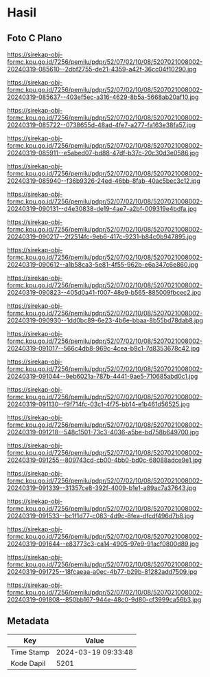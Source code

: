 # Hasil

## Foto C Plano

https://sirekap-obj-formc.kpu.go.id/7256/pemilu/pdpr/52/07/02/10/08/5207021008002-20240319-085610--2dbf2755-de21-4359-a42f-36cc04f10290.jpg

https://sirekap-obj-formc.kpu.go.id/7256/pemilu/pdpr/52/07/02/10/08/5207021008002-20240319-085637--403ef5ec-a316-4629-8b5a-5668ab20af10.jpg

https://sirekap-obj-formc.kpu.go.id/7256/pemilu/pdpr/52/07/02/10/08/5207021008002-20240319-085722--0738655d-48ad-4fe7-a277-fa163e38fa57.jpg

https://sirekap-obj-formc.kpu.go.id/7256/pemilu/pdpr/52/07/02/10/08/5207021008002-20240319-085911--e5abed07-bd88-47df-b37c-20c30d3e0586.jpg

https://sirekap-obj-formc.kpu.go.id/7256/pemilu/pdpr/52/07/02/10/08/5207021008002-20240319-085940--f36b9326-24ed-46bb-8fab-40ac5bec3c12.jpg

https://sirekap-obj-formc.kpu.go.id/7256/pemilu/pdpr/52/07/02/10/08/5207021008002-20240319-090131--d4e30838-de19-4ae7-a2bf-009319e4bdfa.jpg

https://sirekap-obj-formc.kpu.go.id/7256/pemilu/pdpr/52/07/02/10/08/5207021008002-20240319-090217--2f2514fc-9eb6-417c-9231-b84c0b947895.jpg

https://sirekap-obj-formc.kpu.go.id/7256/pemilu/pdpr/52/07/02/10/08/5207021008002-20240319-090612--a1b58ca3-5e81-4f55-962b-e6a347c6e860.jpg

https://sirekap-obj-formc.kpu.go.id/7256/pemilu/pdpr/52/07/02/10/08/5207021008002-20240319-090823--405d0a41-f007-48e9-b565-885009fbcec2.jpg

https://sirekap-obj-formc.kpu.go.id/7256/pemilu/pdpr/52/07/02/10/08/5207021008002-20240319-090930--1dd0bc89-6e23-4b6e-bbaa-8b55bd78dab8.jpg

https://sirekap-obj-formc.kpu.go.id/7256/pemilu/pdpr/52/07/02/10/08/5207021008002-20240319-091017--566c4db8-969c-4cea-b9c1-7d8353678c42.jpg

https://sirekap-obj-formc.kpu.go.id/7256/pemilu/pdpr/52/07/02/10/08/5207021008002-20240319-091044--9eb6021a-787b-4441-9ae5-710685abd0c1.jpg

https://sirekap-obj-formc.kpu.go.id/7256/pemilu/pdpr/52/07/02/10/08/5207021008002-20240319-091130--f9f714fc-03c1-4f75-bb14-e1b461d56525.jpg

https://sirekap-obj-formc.kpu.go.id/7256/pemilu/pdpr/52/07/02/10/08/5207021008002-20240319-091218--548c1501-73c3-4036-a5be-bd758b649700.jpg

https://sirekap-obj-formc.kpu.go.id/7256/pemilu/pdpr/52/07/02/10/08/5207021008002-20240319-091255--809743cd-cb00-4bb0-bd0c-68088adce9e1.jpg

https://sirekap-obj-formc.kpu.go.id/7256/pemilu/pdpr/52/07/02/10/08/5207021008002-20240319-091339--31357ce8-392f-4009-b1e1-a89ac7a37643.jpg

https://sirekap-obj-formc.kpu.go.id/7256/pemilu/pdpr/52/07/02/10/08/5207021008002-20240319-091533--bc1f1d77-c083-4d9c-8fea-dfcdf496d7b8.jpg

https://sirekap-obj-formc.kpu.go.id/7256/pemilu/pdpr/52/07/02/10/08/5207021008002-20240319-091644--e83773c3-ca14-4905-97e9-91acf0800d89.jpg

https://sirekap-obj-formc.kpu.go.id/7256/pemilu/pdpr/52/07/02/10/08/5207021008002-20240319-091725--18fcaeaa-a0ec-4b77-b29b-81282add7509.jpg

https://sirekap-obj-formc.kpu.go.id/7256/pemilu/pdpr/52/07/02/10/08/5207021008002-20240319-091808--850bb167-944e-48c0-9d80-cf3999ca56b3.jpg


## Metadata

| Key        | Value               |
| ---------- | ------------------- |
| Time Stamp | 2024-03-19 09:33:48 |
| Kode Dapil | 5201                |



